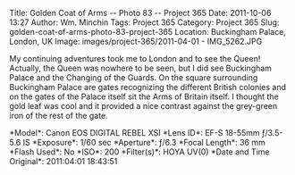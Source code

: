 Title: Golden Coat of Arms -- Photo 83 -- Project 365
Date: 2011-10-06 13:27
Author: Wm. Minchin
Tags: Project 365
Category: Project 365
Slug: golden-coat-of-arms-photo-83-project-365
Location: Buckingham Palace, London, UK
Image: images/project-365/2011-04-01 - IMG_5262.JPG

My continuing adventures took me to London and to see the Queen!
Actually, the Queen was nowhere to be seen, but I did see Buckingham
Palace and the Changing of the Guards. On the square surrounding
Buckingham Palace are gates recognizing the different British colonies
and on the gates of the Palace itself sit the Arms of Britain itself. I
thought the gold leaf was cool and it provided a nice contrast against
the grey-green iron of the rest of the gate.

<div markdown=1 class="photo-infobox">
*Model*: Canon EOS DIGITAL REBEL XSI  
*Lens ID*: EF-S 18-55mm ƒ/3.5-5.6 IS  
*Exposure*: 1/60 sec  
*Aperture*: ƒ/6.3  
*Focal Length*: 36 mm  
*Flash Used*: No  
*ISO*: 200  
*Filter(s)*: HOYA UV(0)  
*Date and Time Original*: 2011:04:01 18:43:51
</div>
